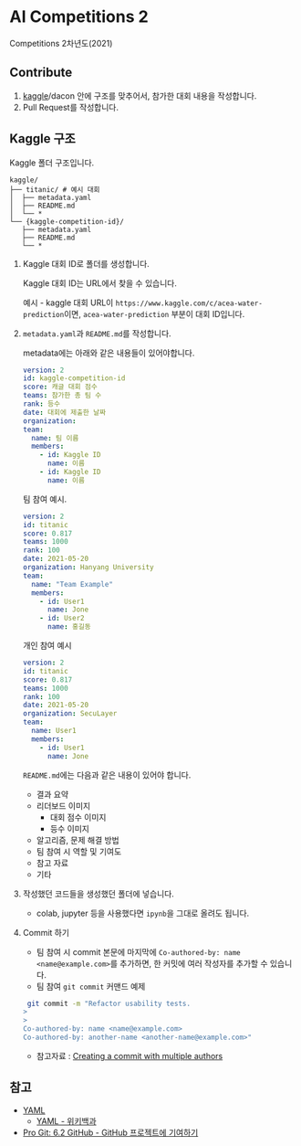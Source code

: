 # AI Competitions 2

Competitions 2차년도(2021)

## Contribute

1. [kaggle](#kaggle-구조)/dacon 안에 구조를 맞추어서, 참가한 대회 내용을 작성합니다.
2. Pull Request를 작성합니다.

## Kaggle 구조

Kaggle 폴더 구조입니다.

```console
kaggle/
├── titanic/ # 예시 대회
│  ├── metadata.yaml
│  ├── README.md
│  └── *
└── {kaggle-competition-id}/
   ├── metadata.yaml
   ├── README.md
   └── *
```

1. Kaggle 대회 ID로 폴더를 생성합니다.

    Kaggle 대회 ID는 URL에서 찾을 수 있습니다.

    예시 - kaggle 대회 URL이 `https://www.kaggle.com/c/acea-water-prediction`이면, `acea-water-prediction` 부분이 대회 ID입니다.

2. `metadata.yaml`과 `README.md`를 작성합니다.

    metadata에는 아래와 같은 내용들이 있어야합니다.

    ```yaml
    version: 2
    id: kaggle-competition-id
    score: 캐글 대회 점수
    teams: 참가한 총 팀 수
    rank: 등수
    date: 대회에 제출한 날짜
    organization:
    team:
      name: 팀 이름
      members:
        - id: Kaggle ID
          name: 이름
        - id: Kaggle ID
          name: 이름
    ```

    팀 참여 예시.

    ```yaml
    version: 2
    id: titanic
    score: 0.817
    teams: 1000
    rank: 100
    date: 2021-05-20
    organization: Hanyang University
    team:
      name: "Team Example"
      members:
        - id: User1
          name: Jone
        - id: User2
          name: 홍길동
    ```

    개인 참여 예시

    ```yaml
    version: 2
    id: titanic
    score: 0.817
    teams: 1000
    rank: 100
    date: 2021-05-20
    organization: SecuLayer
    team:
      name: User1
      members:
        - id: User1
          name: Jone
    ```

    `README.md`에는 다음과 같은 내용이 있어야 합니다.

    - 결과 요약
    - 리더보드 이미지
      - 대회 점수 이미지
      - 등수 이미지
    - 알고리즘, 문제 해결 방법
    - 팀 참여 시 역할 및 기여도
    - 참고 자료
    - 기타

3. 작성했던 코드들을 생성했던 폴더에 넣습니다.
    - colab, jupyter 등을 사용했다면 `ipynb`을 그대로 올려도 됩니다.
4. Commit 하기
    - 팀 참여 시 commit 본문에 마지막에 `Co-authored-by: name <name@example.com>`를 추가하면, 한 커밋에 여러 작성자를 추가할 수 있습니다.
    - 팀 참여 `git commit` 커맨드 예제

    ```sh
     git commit -m "Refactor usability tests.
    >
    >
    Co-authored-by: name <name@example.com>
    Co-authored-by: another-name <another-name@example.com>"
    ```

    - 참고자료 : [Creating a commit with multiple authors](https://docs.github.com/en/github/committing-changes-to-your-project/creating-and-editing-commits/creating-a-commit-with-multiple-authors)

## 참고

- [YAML](https://yaml.org/)
  - [YAML - 위키백과](https://ko.wikipedia.org/wiki/YAML)
- [Pro Git: 6.2 GitHub - GitHub 프로젝트에 기여하기](https://git-scm.com/book/ko/v2/GitHub-GitHub-%ED%94%84%EB%A1%9C%EC%A0%9D%ED%8A%B8%EC%97%90-%EA%B8%B0%EC%97%AC%ED%95%98%EA%B8%B0)
